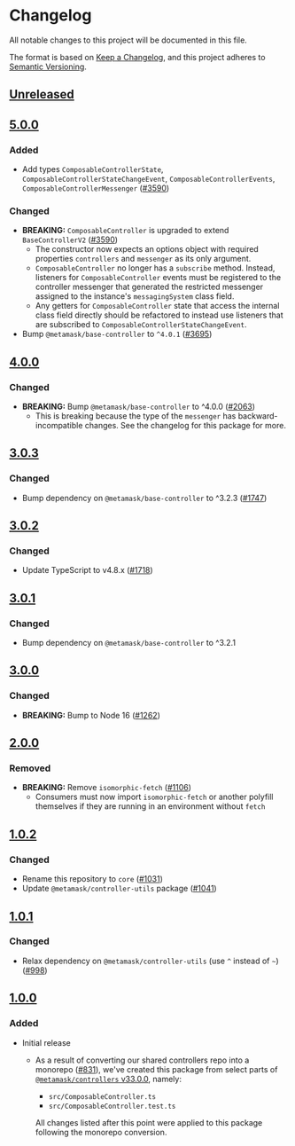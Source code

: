 # Changelog
All notable changes to this project will be documented in this file.

The format is based on [Keep a Changelog](https://keepachangelog.com/en/1.0.0/),
and this project adheres to [Semantic Versioning](https://semver.org/spec/v2.0.0.html).

## [Unreleased]

## [5.0.0]
### Added
- Add types `ComposableControllerState`, `ComposableControllerStateChangeEvent`, `ComposableControllerEvents`, `ComposableControllerMessenger` ([#3590](https://github.com/MetaMask/core/pull/3590))

### Changed
- **BREAKING:** `ComposableController` is upgraded to extend `BaseControllerV2` ([#3590](https://github.com/MetaMask/core/pull/3590))
  - The constructor now expects an options object with required properties `controllers` and `messenger` as its only argument.
  - `ComposableController` no longer has a `subscribe` method. Instead, listeners for `ComposableController` events must be registered to the controller messenger that generated the restricted messenger assigned to the instance's `messagingSystem` class field.
  - Any getters for `ComposableController` state that access the internal class field directly should be refactored to instead use listeners that are subscribed to `ComposableControllerStateChangeEvent`.
- Bump `@metamask/base-controller` to `^4.0.1` ([#3695](https://github.com/MetaMask/core/pull/3695))

## [4.0.0]
### Changed
- **BREAKING:** Bump `@metamask/base-controller` to ^4.0.0 ([#2063](https://github.com/MetaMask/core/pull/2063))
  - This is breaking because the type of the `messenger` has backward-incompatible changes. See the changelog for this package for more.

## [3.0.3]
### Changed
- Bump dependency on `@metamask/base-controller` to ^3.2.3 ([#1747](https://github.com/MetaMask/core/pull/1747))

## [3.0.2]
### Changed
- Update TypeScript to v4.8.x ([#1718](https://github.com/MetaMask/core/pull/1718))

## [3.0.1]
### Changed
- Bump dependency on `@metamask/base-controller` to ^3.2.1

## [3.0.0]
### Changed
- **BREAKING:** Bump to Node 16 ([#1262](https://github.com/MetaMask/core/pull/1262))

## [2.0.0]
### Removed
- **BREAKING:** Remove `isomorphic-fetch` ([#1106](https://github.com/MetaMask/controllers/pull/1106))
  - Consumers must now import `isomorphic-fetch` or another polyfill themselves if they are running in an environment without `fetch`

## [1.0.2]
### Changed
- Rename this repository to `core` ([#1031](https://github.com/MetaMask/controllers/pull/1031))
- Update `@metamask/controller-utils` package ([#1041](https://github.com/MetaMask/controllers/pull/1041)) 

## [1.0.1]
### Changed
- Relax dependency on `@metamask/controller-utils` (use `^` instead of `~`) ([#998](https://github.com/MetaMask/core/pull/998))

## [1.0.0]
### Added
- Initial release
  - As a result of converting our shared controllers repo into a monorepo ([#831](https://github.com/MetaMask/core/pull/831)), we've created this package from select parts of [`@metamask/controllers` v33.0.0](https://github.com/MetaMask/core/tree/v33.0.0), namely:
    - `src/ComposableController.ts`
    - `src/ComposableController.test.ts`

    All changes listed after this point were applied to this package following the monorepo conversion.

[Unreleased]: https://github.com/MetaMask/core/compare/@metamask/composable-controller@5.0.0...HEAD
[5.0.0]: https://github.com/MetaMask/core/compare/@metamask/composable-controller@4.0.0...@metamask/composable-controller@5.0.0
[4.0.0]: https://github.com/MetaMask/core/compare/@metamask/composable-controller@3.0.3...@metamask/composable-controller@4.0.0
[3.0.3]: https://github.com/MetaMask/core/compare/@metamask/composable-controller@3.0.2...@metamask/composable-controller@3.0.3
[3.0.2]: https://github.com/MetaMask/core/compare/@metamask/composable-controller@3.0.1...@metamask/composable-controller@3.0.2
[3.0.1]: https://github.com/MetaMask/core/compare/@metamask/composable-controller@3.0.0...@metamask/composable-controller@3.0.1
[3.0.0]: https://github.com/MetaMask/core/compare/@metamask/composable-controller@2.0.0...@metamask/composable-controller@3.0.0
[2.0.0]: https://github.com/MetaMask/core/compare/@metamask/composable-controller@1.0.2...@metamask/composable-controller@2.0.0
[1.0.2]: https://github.com/MetaMask/core/compare/@metamask/composable-controller@1.0.1...@metamask/composable-controller@1.0.2
[1.0.1]: https://github.com/MetaMask/core/compare/@metamask/composable-controller@1.0.0...@metamask/composable-controller@1.0.1
[1.0.0]: https://github.com/MetaMask/core/releases/tag/@metamask/composable-controller@1.0.0
